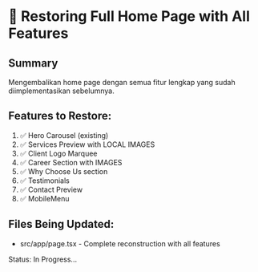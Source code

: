 # 🔄 Restoring Full Home Page with All Features

## Summary
Mengembalikan home page dengan semua fitur lengkap yang sudah diimplementasikan sebelumnya.

## Features to Restore:
1. ✅ Hero Carousel (existing)
2. ✅ Services Preview with LOCAL IMAGES
3. ✅ Client Logo Marquee 
4. ✅ Career Section with IMAGES
5. ✅ Why Choose Us section
6. ✅ Testimonials
7. ✅ Contact Preview
8. ✅ MobileMenu

## Files Being Updated:
- src/app/page.tsx - Complete reconstruction with all features

Status: In Progress...

